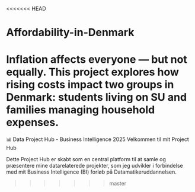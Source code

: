 <<<<<<< HEAD
# Affordability-in-Denmark
Inflation affects everyone — but not equally. This project explores how rising costs impact two groups in Denmark: students living on SU and families managing household expenses.
=======
📊 Data Project Hub - Business Intelligence 2025
Velkommen til mit Project Hub

Dette Project Hub er skabt som en central platform til at samle og præsentere mine datarelaterede projekter, som jeg udvikler i forbindelse med mit Business Intelligence (BI) forløb på Datamatikeruddannelsen.
>>>>>>> master
